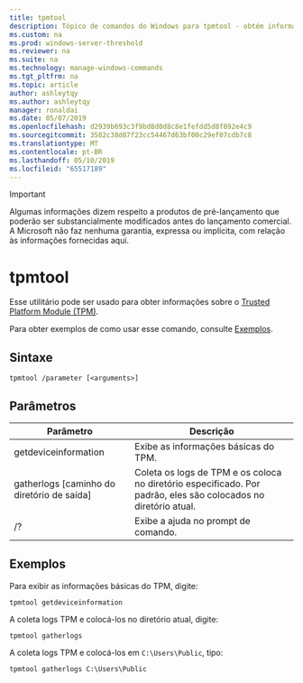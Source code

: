 ```yaml
---
title: tpmtool
description: Tópico de comandos do Windows para tpmtool - obtém informações sobre o Trusted Platform Module.
ms.custom: na
ms.prod: windows-server-threshold
ms.reviewer: na
ms.suite: na
ms.technology: manage-windows-commands
ms.tgt_pltfrm: na
ms.topic: article
author: ashleytqy
ms.author: ashleytqy
manager: ronaldai
ms.date: 05/07/2019
ms.openlocfilehash: d2939b693c3f9bd8d0d8c8e1fefdd5d8f892e4c9
ms.sourcegitcommit: 3582c38d87f23cc54467d63bf00c29ef07cdb7c8
ms.translationtype: MT
ms.contentlocale: pt-BR
ms.lasthandoff: 05/10/2019
ms.locfileid: "65517189"
---
```

>[!IMPORTANT]
>Algumas informações dizem respeito a produtos de pré-lançamento que poderão ser substancialmente modificados antes do lançamento comercial. A Microsoft não faz nenhuma garantia, expressa ou implícita, com relação às informações fornecidas aqui.

# <a name="tpmtool"></a>tpmtool

Esse utilitário pode ser usado para obter informações sobre o [Trusted Platform Module (TPM)](https://docs.microsoft.com/windows/security/information-protection/tpm/trusted-platform-module-overview).

Para obter exemplos de como usar esse comando, consulte [Exemplos](#tpmtool_examples).

## <a name="syntax"></a>Sintaxe

```
tpmtool /parameter [<arguments>]
```
## <a name="parameters"></a>Parâmetros

|Parâmetro|Descrição|
|---------|-----------|
|getdeviceinformation|Exibe as informações básicas do TPM.|
|gatherlogs [caminho do diretório de saída]|Coleta os logs de TPM e os coloca no diretório especificado. Por padrão, eles são colocados no diretório atual.|
|/?|Exibe a ajuda no prompt de comando.|

## <a name="tpmtool_examples"></a>Exemplos

Para exibir as informações básicas do TPM, digite:
```
tpmtool getdeviceinformation
```
A coleta logs TPM e colocá-los no diretório atual, digite:
```
tpmtool gatherlogs
```
A coleta logs TPM e colocá-los em `C:\Users\Public`, tipo:
```
tpmtool gatherlogs C:\Users\Public
```
